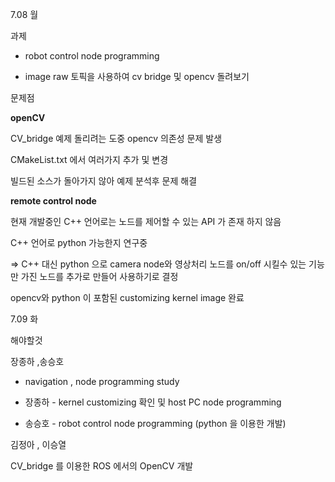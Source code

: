 7.08 월

과제

- robot control node programming

- image raw 토픽을 사용하여 cv bridge 및 opencv 돌려보기



문제점

**openCV**

CV_bridge 예제 돌리려는 도중 opencv 의존성 문제 발생

CMakeList.txt 에서 여러가지 추가 및 변경

빌드된 소스가 돌아가지 않아 예제 분석후 문제 해결



**remote control node**

현재 개발중인 C++ 언어로는 노드를 제어할 수 있는 API 가 존재 하지 않음

C++ 언어로 python 가능한지 연구중

=> C++ 대신 python 으로 camera node와 영상처리 노드를 on/off  시킬수 있는 기능만 가진 노드를 추가로 만들어 사용하기로 결정



opencv와 python 이 포함된 customizing kernel image 완료



7.09 화

해야할것

장종하 ,송승호

- navigation , node programming study

- 장종하 - kernel customizing 확인 및 host PC node programming
- 송승호 - robot control node programming (python 을 이용한 개발)



김정아 , 이승열

CV_bridge 를 이용한 ROS 에서의 OpenCV 개발
